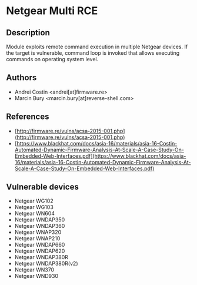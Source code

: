 # Netgear Multi RCE

## Description
Module exploits remote command execution in multiple Netgear devices. If the target is vulnerable, command loop is invoked that allows executing commands on operating system level.

## Authors
* Andrei Costin <andrei[at]firmware.re>
* Marcin Bury <marcin.bury[at]reverse-shell.com>

## References
* [http://firmware.re/vulns/acsa-2015-001.php](http://firmware.re/vulns/acsa-2015-001.php)
* [https://www.blackhat.com/docs/asia-16/materials/asia-16-Costin-Automated-Dynamic-Firmware-Analysis-At-Scale-A-Case-Study-On-Embedded-Web-Interfaces.pdf](https://www.blackhat.com/docs/asia-16/materials/asia-16-Costin-Automated-Dynamic-Firmware-Analysis-At-Scale-A-Case-Study-On-Embedded-Web-Interfaces.pdf)

## Vulnerable devices
* Netgear WG102
* Netgear WG103
* Netgear WN604
* Netgear WNDAP350
* Netgear WNDAP360
* Netgear WNAP320
* Netgear WNAP210
* Netgear WNDAP660
* Netgear WNDAP620
* Netgear WNDAP380R
* Netgear WNDAP380R(v2)
* Netgear WN370
* Netgear WND930
